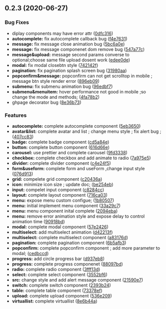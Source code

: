 ## 0.2.3 (2020-06-27)


### Bug Fixes

* diplay components may have error attr ([0dfc316](https://github.com/yehuozhili/bigbear-ui/commit/0dfc316a0d4da2b42ba9487622cb537242c2ae4b))
* **autocomplete:** fix autocomplete callback bug ([f4e7631](https://github.com/yehuozhili/bigbear-ui/commit/f4e76311cfb3bdf3ef012b7d0a16f5e3f6c4bc79))
* **message:** fix message close animation bug ([5bc6a0e](https://github.com/yehuozhili/bigbear-ui/commit/5bc6a0e783aca534d1ddbc3d2b52d52377dc54f2))
* **message:** fix message componenet dom remove bug ([547a77c](https://github.com/yehuozhili/bigbear-ui/commit/547a77cc5c0bc9df9fae5ebc354847472ac45f34))
* **message&upload:** message second params converse to optional;choose same file upload dosent work ([edee0de](https://github.com/yehuozhili/bigbear-ui/commit/edee0de26748e2ffbd167f8f5cc7f398a3c761eb))
* **modal:** fix modal closebtn style ([742142f](https://github.com/yehuozhili/bigbear-ui/commit/742142f0e1a25f54f272b78951035a3d3af5692d))
* **pagination:** fix pagination splash screen bug ([31980aa](https://github.com/yehuozhili/bigbear-ui/commit/31980aaf84cabf91e98dab10c3b9cb4916ff74d1))
* **popconfirm&message:** popconfirm can not get scrolltop in mobile ; message btn style render error ([896eb09](https://github.com/yehuozhili/bigbear-ui/commit/896eb0933eeffa08ba98e5c1192b866895f27cd3))
* **submenu:** fix submenu animation bug ([96edbf7](https://github.com/yehuozhili/bigbear-ui/commit/96edbf78f2babdc7199a6de8f5c4a1ddbac4c2d5))
* **submenu&menuitem:** hover performance not good in mobile ;so change the mode and methods; ([4fa78b2](https://github.com/yehuozhili/bigbear-ui/commit/4fa78b24fe0111d4ea79f16220c317c471308ecc))
* ghpage decorator bug ([8e36b73](https://github.com/yehuozhili/bigbear-ui/commit/8e36b7308635b7a4bf9278b7996b9cab8279b1fe))


### Features

* **autocomplete:** complete autocomplete component ([5eb3650](https://github.com/yehuozhili/bigbear-ui/commit/5eb36500c4bed975dc73fba0c144675afaa0328a))
* **avatar&list:** complete avatar and list ; change menu style ; fix alert bug ; ([407cc83](https://github.com/yehuozhili/bigbear-ui/commit/407cc830d62a6a710493f53d58e7ca93264faf16))
* **badge:** complete badge component ([cd5a84e](https://github.com/yehuozhili/bigbear-ui/commit/cd5a84eb6df426e1a8cb0fd499bbccc12b25648f))
* **button:** complete button component ([616d66e](https://github.com/yehuozhili/bigbear-ui/commit/616d66e66751d0a5a403f5ec93a377cee63fb8b2))
* **carousel:** use prettier and complete carousel ([9fd3338](https://github.com/yehuozhili/bigbear-ui/commit/9fd3338d0c1b430e29c8bf0c5ace3953c28d05c3))
* **checkbox:** complete checkbox and add animate to radio ([7a975e5](https://github.com/yehuozhili/bigbear-ui/commit/7a975e520de9b01c10ece3d967328ee3c4f76f8a))
* **divider:** complete divider component ([c4e24f5](https://github.com/yehuozhili/bigbear-ui/commit/c4e24f586f1e5e781f48515eb7c31e8859d49466))
* **form&useform:** complete form and useForm ,change input style ([076d913](https://github.com/yehuozhili/bigbear-ui/commit/076d9136290521fa45f40c283fe38e92f72190de))
* **grid:** compelete grid component ([c20436a](https://github.com/yehuozhili/bigbear-ui/commit/c20436a549e2dbe8a35a04c81035e2d6b4ab07b2))
* **icon:** minimize icon size ; update doc; ([be254eb](https://github.com/yehuozhili/bigbear-ui/commit/be254eb199ea2519ad1a3b2bc66c9e752ec23c16))
* **input:** compelet input component ([c8284cc](https://github.com/yehuozhili/bigbear-ui/commit/c8284cc6138aa882fd4873674dfb3616b6b7b791))
* **layout:** complete layout component ([716ca03](https://github.com/yehuozhili/bigbear-ui/commit/716ca03ed50d5ad965835bfacb4e6609c5212b14))
* **menu:** expose menu custom configue; ([1b80507](https://github.com/yehuozhili/bigbear-ui/commit/1b80507ef3b10c71af6136b4b1d09138a9183e29))
* **menu:** initial implement menu component ([33a29c7](https://github.com/yehuozhili/bigbear-ui/commit/33a29c77471183a3fcb14ddf742e351576c8d3b0))
* **menu:** menu component inital complete ([2094eba](https://github.com/yehuozhili/bigbear-ui/commit/2094eba806ead1cb7ea03b8f9aaef9163fe9c0a4))
* **menu:** remove error animation style and expose delay to control animation time ([90918bd](https://github.com/yehuozhili/bigbear-ui/commit/90918bd5984db49baff5798ac58a1304f83fe898))
* **modal:** complete modal component ([57e2426](https://github.com/yehuozhili/bigbear-ui/commit/57e2426c8bb444c40a3e95f8ce3da3c5f8c2f00d))
* **multiselect:** add multiselect animation ([d42213f](https://github.com/yehuozhili/bigbear-ui/commit/d42213ff5fa5dbfe3249a766105fbb42536337e5))
* **multiselect:** complete multiselect component ([a83176d](https://github.com/yehuozhili/bigbear-ui/commit/a83176df79926f979e47ebe4bb578b2360bbee14))
* **pagination:** complete pagination component ([6b5afb3](https://github.com/yehuozhili/bigbear-ui/commit/6b5afb36c9a905adc41cb90c7822ac71a9dc2480))
* **popconfirm:** complete popconfirm component ; add more parameter to modal; ([cedbccd](https://github.com/yehuozhili/bigbear-ui/commit/cedbccdeb2c9294d7de55050ff33a891380046d1))
* **progress:** add circle progress bar ([d937eb8](https://github.com/yehuozhili/bigbear-ui/commit/d937eb81d8cae67993f4ec96826394b50949bca2))
* **progress:** complete progress componenet ([88097bd](https://github.com/yehuozhili/bigbear-ui/commit/88097bd01328917fc8b70b78e38a429525de1baa))
* **radio:** complete radio component ([3fff13d](https://github.com/yehuozhili/bigbear-ui/commit/3fff13d5723327e28b785ed51855abfa05e2eccb))
* **select:** complete select component ([3552bf6](https://github.com/yehuozhili/bigbear-ui/commit/3552bf63a9afff5d78d55f8824ba546e64508b57))
* **src:** change style and add alert message component ([21590e7](https://github.com/yehuozhili/bigbear-ui/commit/21590e7ea989c9c2f685a791dcfc26b3cd0239f2))
* **switch:** complete switch component ([2393b24](https://github.com/yehuozhili/bigbear-ui/commit/2393b242efb6c3b769d8c9e70d9071c946b8cf3e))
* **table:** complete table component ([73378ef](https://github.com/yehuozhili/bigbear-ui/commit/73378ef5a08a5735b4f53749e9a45c7fc804baa9))
* **upload:** complete upload component ([536e209](https://github.com/yehuozhili/bigbear-ui/commit/536e2097d8b8a0c92b72e2ecb2839041243491e6))
* **virtuallist:** complete virtuallist ([8e6b44a](https://github.com/yehuozhili/bigbear-ui/commit/8e6b44a0b9d2ed3d6478d8da6a93f843dc1439c5))



